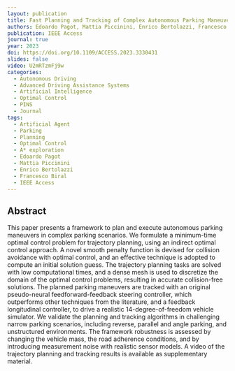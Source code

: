 ```yaml
---
layout: publication
title: Fast Planning and Tracking of Complex Autonomous Parking Maneuvers With Optimal Control and Pseudo-Neural Networks
authors: Edoardo Pagot, Mattia Piccinini, Enrico Bertolazzi, Francesco Biral
publication: IEEE Access
journal: true
year: 2023
doi: https://doi.org/10.1109/ACCESS.2023.3330431
slides: false
video: U2mRTzmFj9w
categories:
  - Autonomous Driving
  - Advanced Driving Assistance Systems
  - Artificial Intelligence
  - Optimal Control
  - PINS
  - Journal
tags:
  - Artificial Agent
  - Parking
  - Planning
  - Optimal Control
  - A* exploration
  - Edoardo Pagot
  - Mattia Piccinini
  - Enrico Bertolazzi
  - Francesco Biral
  - IEEE Access
---
```


## Abstract <!-- omit in toc -->

This paper presents a framework to plan and execute autonomous parking maneuvers in complex parking scenarios. We formulate a minimum-time optimal control problem for trajectory planning, using an indirect optimal control approach. A novel smooth penalty function is devised for collision avoidance with optimal control, and an effective technique is adopted to compute an initial solution guess. The trajectory planning tasks are solved with low computational times, and a dense mesh is used to discretize the domain of the optimal control problems, resulting in accurate collision-free solutions. The planned parking maneuvers are tracked with an original pseudo-neural feedforward-feedback steering controller, which outperforms other techniques from the literature, and a feedback longitudinal controller, to drive a realistic 14-degree-of-freedom vehicle simulator. We validate the planning and tracking algorithms in challenging narrow parking scenarios, including reverse, parallel and angle parking, and unstructured environments. The framework robustness is assessed by changing the vehicle mass, the road adherence conditions, and by introducing measurement noise with realistic sensor models. A video of the trajectory planning and tracking results is available as supplementary material.
